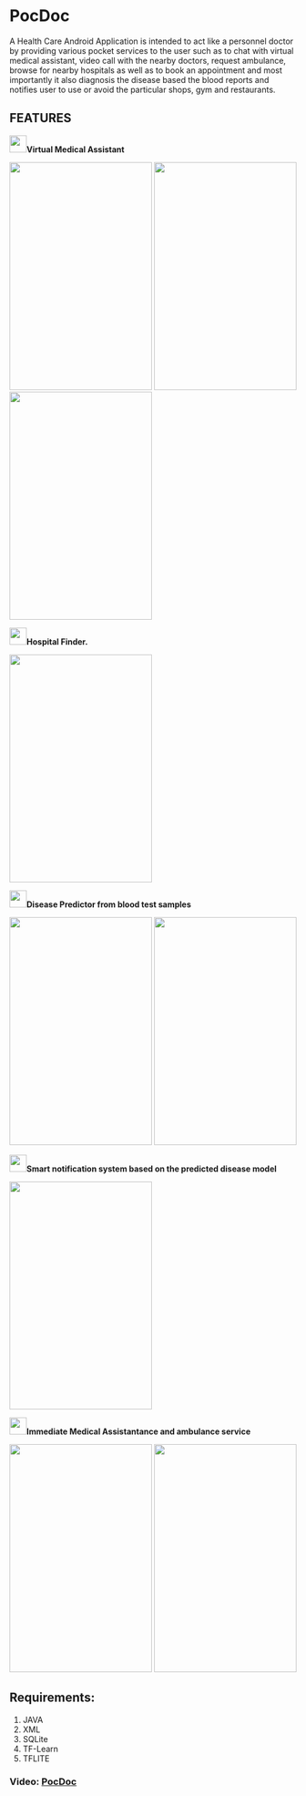 # PocDoc

A Health Care Android Application is intended to act like a personnel doctor by providing various pocket services to the user such as to chat with virtual medical assistant, video call with the nearby doctors, request ambulance, browse for nearby hospitals as well as to book an appointment and most importantly it also diagnosis the disease based the blood reports and notifies user to use or avoid the particular shops, gym and restaurants.

## FEATURES

<img src="https://user-images.githubusercontent.com/32200474/80802599-622e9d00-8bcd-11ea-9637-bc04527aca55.png" width="30" height="30">**Virtual Medical Assistant**

<img src="https://user-images.githubusercontent.com/32200474/80804164-fb5fb280-8bd1-11ea-8715-98aed66fb3c7.jpeg" width="250" height="400">  <img src="https://user-images.githubusercontent.com/32200474/80803403-cc484180-8bcf-11ea-984a-9ba885a328a1.jpeg" width="250" height="400">  <img src="https://user-images.githubusercontent.com/32200474/80803413-d36f4f80-8bcf-11ea-820b-b8a439e3075a.png" width="250" height="400">

<img src="https://user-images.githubusercontent.com/32200474/80802605-6b1f6e80-8bcd-11ea-84f2-21c843eb0ec6.png" width="30" height="30">**Hospital Finder.**

<img src="https://user-images.githubusercontent.com/32200474/80804548-20085a00-8bd3-11ea-8a69-511bb5452113.png" width="250" height="400">


<img src="https://user-images.githubusercontent.com/32200474/80802613-707cb900-8bcd-11ea-99c9-1e415bc1b858.png" width="30" height="30">**Disease Predictor from blood test samples**

<img src="https://user-images.githubusercontent.com/32200474/80803510-1e896280-8bd0-11ea-8567-cdd89fd781ac.png" width="250" height="400">  <img src="https://user-images.githubusercontent.com/32200474/80804193-0ca8bf00-8bd2-11ea-84e8-0b70870df28e.png" width="250" height="400">


<img src="https://user-images.githubusercontent.com/32200474/80802623-75da0380-8bcd-11ea-8266-e6a79a054b59.png" width="30" height="30">**Smart notification system based on the predicted disease model**

<img src="https://user-images.githubusercontent.com/32200474/80804182-04e91a80-8bd2-11ea-897f-716ed9901e80.png" width="250" height="400">

<img src="https://user-images.githubusercontent.com/32200474/80802628-7a062100-8bcd-11ea-9566-5ecd4bec0424.png" width="30" height="30">**Immediate Medical Assistantance and ambulance service**

<img src="https://user-images.githubusercontent.com/32200474/80804225-20542580-8bd2-11ea-9643-318017f4e9df.jpeg" width="250" height="400">  <img src="https://user-images.githubusercontent.com/32200474/80804229-22b67f80-8bd2-11ea-9844-d4a05706cdc9.jpeg" width="250" height="400">

## Requirements:
1. JAVA
2. XML
3. SQLite
4. TF-Learn
5. TFLITE
### Video: [PocDoc](https://www.youtube.com/watch?v=GxTaozprOzs)
